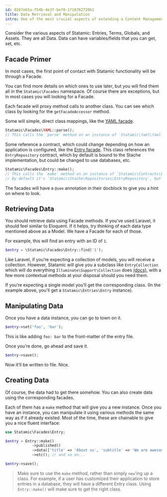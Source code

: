 ```yaml
---
id: 0267eb5a-f54b-4e3f-bef0-1f16762720b1
title: Data Retrieval and Manipulation
intro: One of the most crucial aspects of extending a Content Management System is being able to retrieve the data and manipulate it. Statamic has a number of classes to provide you with ways to handle these sorts of situations.
---
```


Consider the various aspects of Statamic: Entries, Terms, Globals, and Assets. They are all Data. Data can have variables/fields that you can get, set, etc.

## Facade Primer

In most cases, the first point of contact with Statamic functionality will be through a Facade.

You can find more details on which ones to use later, but you will find them all in the `Statamic\Facades` namespace. Of course there are exceptions, but in most cases you will looking for a Facade.

Each facade will proxy method calls to another class. You can see which class by looking for the `getFacadeAccessor` method.

Some will simple, direct class mappings, like the [YAML facade](https://github.com/statamic/cms/blob/master/src/Facades/YAML.php#L17-L20).

``` php
Statamic\Facades\YAML::parse();
// This calls the `parse` method on an instance of `Statamic\Yaml\Yaml`
```

Some reference a contract, which could change depending on how an application is configured, like the [Entry facade](https://github.com/statamic/cms/blob/master/src/Facades/Entry.php#L27-L30). This class references the `EntryRepository` contract, which by default is bound to the Stache implementation, but could be changed to use databases, etc.

``` php
Statamic\Facades\Entry::make();
// This calls the `make` method on an instance of `Statamic\Contracts\Entries\EntryRepository`
// By default it's `Statamic\Stache\Repositories\EntryRepository`, but could change.
```

The facades will have a `@see` annotation in their docblock to give you a hint on where to look.


## Retrieving Data

You should retrieve data using Facade methods. If you’ve used Laravel, it should feel similar to Eloquent. If it helps, try thinking of each data type mentioned above as a Model. We have a Facade for each of those.

For example, this will find an entry with an ID of `1`.

``` php
$entry = \Statamic\Facades\Entry::find('1');
```

Like Laravel, if you’re expecting a collection of models, you will receive a collection. However, Statamic will give you a subclass like `EntryCollection` which will do everything `Illuminate\Support\Collection` does [(docs)](https://laravel.com/docs/collections), with a few more contextual methods at your disposal should you need them.

If you’re expecting a single model you’ll get the corresponding class. (In the example above, you'll get a `Statamic\Entries\Entry` instance).


## Manipulating Data

Once you have a data instance, you can go to town on it.

``` php
$entry->set('foo', 'bar');
```

This is like adding `foo: bar` to the front-matter of the entry file.

Once you’re done, go ahead and save it.

``` php
$entry->save();
```

Now it’ll be written to file. Nice.


## Creating Data

Of course, the data had to get there somehow. You can also create data using the corresponding facades.

Each of them has a `make` method that will give you a new instance.
Once you have an instance, you can manipulate it using various methods the same way as if it already existed. Most of the time, these are chainable to give you a nice fluent interface:

``` php
use Statamic\Facades\Entry;

$entry = Entry::make()
            ->published()
            ->data(['title' => 'About us', 'subtitle' => 'We are awesome'])
            ->etc(); // and so on...

$entry->save();
```

> Make sure to use the `make` method, rather than simply `new`'ing up a class. For example, if a user has customized their application
> to store entries in a database, they will have a different Entry class. Using `Entry::make()` will make sure to get the right class.
